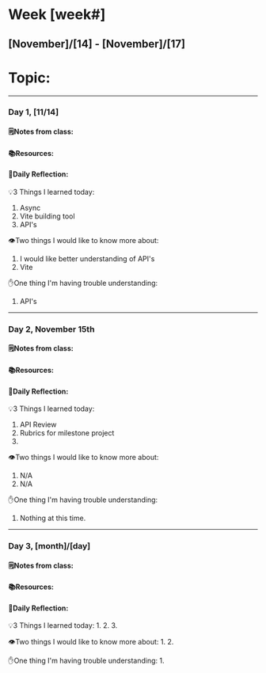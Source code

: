 # Week [week#]
## [November]/[14] - [November]/[17]

# Topic:

___

### Day 1, [11/14]

#### 🗒️Notes from class:

#### 📚Resources:


#### 💭Daily Reflection:

💡3 Things I learned today:
1. Async
2. Vite building tool
3. API's 

👁️Two things I would like to know more about:
1. I would like better understanding of API's 
2. Vite 

✋One thing I'm having trouble understanding:
1. API's


___

### Day 2, November 15th 

#### 🗒️Notes from class:

#### 📚Resources:


#### 💭Daily Reflection:

💡3 Things I learned today:
1. API Review
2. Rubrics for milestone project
3. 

👁️Two things I would like to know more about:
1. N/A  
2. N/A

✋One thing I'm having trouble understanding:
1. Nothing at this time.

___

### Day 3, [month]/[day]
#### 🗒️Notes from class:

#### 📚Resources:


#### 💭Daily Reflection:

💡3 Things I learned today:
1. 
2. 
3. 

👁️Two things I would like to know more about:
1. 
2. 

✋One thing I'm having trouble understanding:
1. 
 

